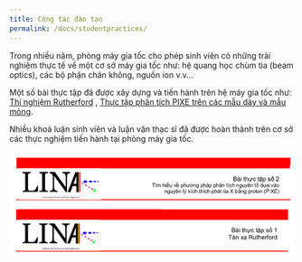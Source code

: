 ```yaml
---
title: Công tác đào tạo
permalink: /docs/studentpractices/
---
```


Trong nhiều năm, phòng máy gia tốc cho phép sinh viên có những trải nghiệm thực tế về một cơ sở máy gia tốc như: hệ quang học chùm tia (beam optics), các bộ phận chân không, nguồn ion v.v...

Một số bài thực tập đã được xây dựng và tiến hành trên hệ máy gia tốc như: <a href="https://maygiatoc.com/vi/assets/exp_rbs_vi.pdf"> Thí nghiệm Rutherford</a>  , <a href="https://maygiatoc.com/vi/assets/exp_pixe_en.pdf"> Thực tập phân tích PIXE trên các mẫu dày và mẫu mỏng</a>.

Nhiều khoá luận sinh viên và luận văn thạc sĩ đã được hoàn thành trên cơ sở các thực nghiệm tiến hành tại phòng máy gia tốc.

![Student practice 1](/Photos/student1.png)
![Student practice 2](/Photos/student2.png)
